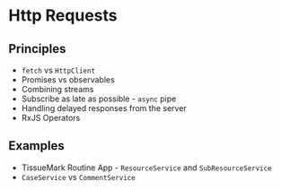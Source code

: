 # Http Requests

## Principles
* `fetch` vs `HttpClient`
* Promises vs observables
* Combining streams
* Subscribe as late as possible - `async` pipe
* Handling delayed responses from the server
* RxJS Operators

## Examples
* TissueMark Routine App - `ResourceService` and `SubResourceService`
* `CaseService` vs `CommentService`

